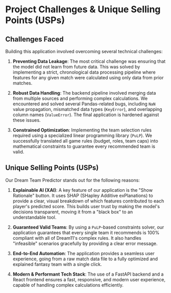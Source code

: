 # Project Challenges & Unique Selling Points (USPs)

## Challenges Faced

Building this application involved overcoming several technical challenges:

1.  **Preventing Data Leakage**: The most critical challenge was ensuring that the model did not learn from future data. This was solved by implementing a strict, chronological data processing pipeline where features for any given match were calculated using only data from prior matches.

2.  **Robust Data Handling**: The backend pipeline involved merging data from multiple sources and performing complex calculations. We encountered and solved several Pandas-related bugs, including `NaN` value propagation, mismatched data types (`KeyError`), and overlapping column names (`ValueError`). The final application is hardened against these issues.

3.  **Constrained Optimization**: Implementing the team selection rules required using a specialized linear programming library (`PuLP`). We successfully translated all game rules (budget, roles, team caps) into mathematical constraints to guarantee every recommended team is valid.

## Unique Selling Points (USPs)

Our Dream Team Predictor stands out for the following reasons:

1.  **Explainable AI (XAI)**: A key feature of our application is the "Show Rationale" button. It uses SHAP (SHapley Additive exPlanations) to provide a clear, visual breakdown of which features contributed to each player's predicted score. This builds user trust by making the model's decisions transparent, moving it from a "black box" to an understandable tool.

2.  **Guaranteed Valid Teams**: By using a `PuLP`-based constraints solver, our application guarantees that every single team it recommends is 100% compliant with all of Dream11's complex rules. It also handles "infeasible" scenarios gracefully by providing a clear error message.

3.  **End-to-End Automation**: The application provides a seamless user experience, going from a raw match data file to a fully optimized and explained fantasy team with a single click.

4.  **Modern & Performant Tech Stack**: The use of a FastAPI backend and a React frontend ensures a fast, responsive, and modern user experience, capable of handling complex calculations efficiently.
